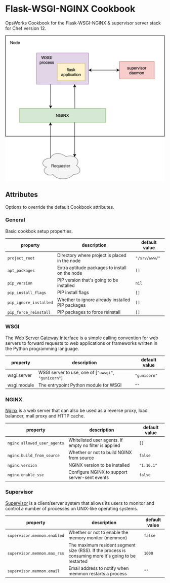<!-- [Instance Life Cycle](https://docs.aws.amazon.com/opsworks/latest/userguide/registered-instances-lifecycle.html) -->

# Flask-WSGI-NGINX Cookbook

OpsWorks Cookbook for the Flask-WSGI-NGINX & supervisor server stack for Chef version 12.

<img src="assets/diagram.png" width="700px"/>

## Attributes

Options to override the default Cookbook attributes.

### General

Basic cookbok setup properties.

| property               | description                                      | default value |
| ---------------------- | ------------------------------------------------ | ------------- |
| `project_root`         | Directory where project is placed in the node    | `"/srv/www/"` |
| `apt_packages`         | Extra aptitude packages to install on the node   | `[]`          |
| `pip_version`          | PIP version that's going to be installed         | `nil`         |
| `pip_install_flags`    | PIP install flags                                | `[]`          |
| `pip_ignore_installed` | Whether to ignore already installed PIP packages | `[]`          |
| `pip_force_reinstall`  | PIP packages to force reinstall                  | `[]`          |

### WSGI

The [Web Server Gateway Interface](https://en.wikipedia.org/wiki/Web_Server_Gateway_Interface) is a simple calling convention for web servers to forward requests to web applications or frameworks written in the Python programming language.

| property    | description                                          | default value |
| ----------- | ---------------------------------------------------- | ------------- |
| wsgi.server | WSGI server to use, one of [`"uwsgi"`, `"gunicorn"`] | `"gunicorn"`  |
| wsgi.module | The entrypoint Python module for WSGI                | `""`          |

### NGINX

[Nginx](https://www.nginx.com/) is a web server that can also be used as a reverse proxy, load balancer, mail proxy and HTTP cache.

| property                    | description                                            | default value |
| --------------------------- | ------------------------------------------------------ | ------------- |
| `nginx.allowed_user_agents` | Whitelisted user agents. If empty no filter is applied | `[]`          |
| `nginx.build_from_source`   | Whether or not to build NGINX from source              | `false`       |
| `nginx.version`             | NGINX version to be installed                          | `"1.16.1"`    |
| `nginx.enable_sse`          | Configure NGINX to support server-sent events          | `false`       |

### Supervisor

[Supervisor](http://supervisord.org/) is a client/server system that allows its users to monitor and control a number of processes on UNIX-like operating systems.

| property                    | description                                                                                          | default value |
| --------------------------- | ---------------------------------------------------------------------------------------------------- | ------------- |
| `supervisor.memmon.enabled` | Whether or not to enable the memory monitor (memmon)                                                 | `false`       |
| `supervisor.memmon.max_rss` | The maximum resident segment size (RSS). If the process is consuming more it's going to be restarted | `1000`        |
| `supervisor.memmon.email`   | Email address to notify when memmon restarts a process                                               | `""`          |
